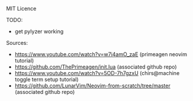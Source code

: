 MIT Licence

TODO:
 - get pylyzer working

Sources:
 - https://www.youtube.com/watch?v=w7i4amO_zaE (primeagen neovim tutorial)
 - https://github.com/ThePrimeagen/init.lua (associated github repo)
 - https://www.youtube.com/watch?v=5OD-7h7gzxU (chirs@machine toggle term setup tutorial)
 - https://github.com/LunarVim/Neovim-from-scratch/tree/master (associated github repo)
